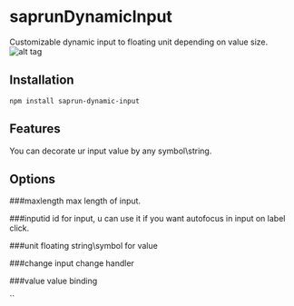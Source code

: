 # saprunDynamicInput
Customizable dynamic input to floating unit depending on value size.
![alt tag](https://github.com/punkkk/saprunDynamicInput/blob/screen/screen.png)

Installation
-----
```code
npm install saprun-dynamic-input
```

Features
-----------

You can decorate ur input value by any symbol\string.

Options
-------

###maxlength
max length of input.

###inputid
id for input, u can use it if you want autofocus in input on label click.

###unit
floating string\symbol for value

###change
input change handler

###value
value binding

``